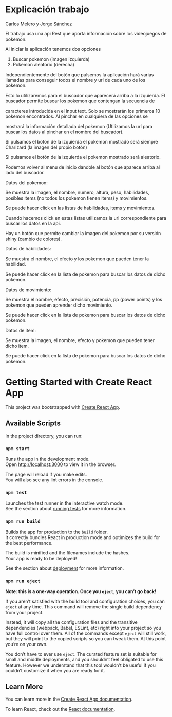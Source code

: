 
# Explicación trabajo
Carlos Melero y Jorge Sánchez

El trabajo usa una api Rest que aporta información sobre los videojuegos de pokemon.

Al iniciar la aplicación tenemos dos opciones 

1) Buscar pokemon (imagen izquierda)
2) Pokemon aleatorio (derecha)

Independientemente del botón que pulsemos la aplicación hará varias llamadas para conseguir todos el nombre y url de cada uno de los pokemon. 

Esto lo utilizaremos para el buscador que aparecerá arriba a la izquierda. El buscador permite buscar los pokemon que contengan la secuencia de

caracteres introducida en el input text. Solo se mostrarán los primeros 10 pokemon encontrados. Al pinchar en cualquiera de las opciones se 

mostrará la información detallada del pokemon (Utilizamos la url para buscar los datos al pinchar en el nombre del buscador).

Si pulsamos el boton de la izquierda el pokemon mostrado será siempre Charizard (la imagen del propio botón)

Si pulsamos el botón de la izquierda el pokemon mostrado será aleatorio.

Podemos volver al menu de inicio dandole al botón que aparece arriba al lado del buscador.


Datos del pokemon:

  Se muestra la imagen, el nombre, numero, altura, peso, habilidades, posibles items (no todos los pokemon tienen items) y movimientos.
  
  Se puede hacer click en las listas de habilidades, items y movimientos.
  
  Cuando hacemos click en estas listas utilizamos la url correspondiente para buscar los datos en la api.
  
  Hay un botón que permite cambiar la imagen del pokemon por su versión shiny (cambio de colores).
  
  
Datos de habilidades:

  Se muestra el nombre, el efecto y los pokemon que pueden tener la habilidad.
  
  Se puede hacer click en la lista de pokemon para buscar los datos de dicho pokemon.
  
  
Datos de movimiento:

  Se muestra el nombre, efecto, precisión, potencia, pp (power points) y los pokemon que pueden aprender dicho movimiento.
  
  Se puede hacer click en la lista de pokemon para buscar los datos de dicho pokemon.
  

Datos de item:

  Se muestra la imagen, el nombre, efecto y pokemon que pueden tener dicho item.
  
  Se puede hacer click en la lista de pokemon para buscar los datos de dicho pokemon.
  
  

# Getting Started with Create React App

This project was bootstrapped with [Create React App](https://github.com/facebook/create-react-app).

## Available Scripts

In the project directory, you can run:

### `npm start`

Runs the app in the development mode.\
Open [http://localhost:3000](http://localhost:3000) to view it in the browser.

The page will reload if you make edits.\
You will also see any lint errors in the console.

### `npm test`

Launches the test runner in the interactive watch mode.\
See the section about [running tests](https://facebook.github.io/create-react-app/docs/running-tests) for more information.

### `npm run build`

Builds the app for production to the `build` folder.\
It correctly bundles React in production mode and optimizes the build for the best performance.

The build is minified and the filenames include the hashes.\
Your app is ready to be deployed!

See the section about [deployment](https://facebook.github.io/create-react-app/docs/deployment) for more information.

### `npm run eject`

**Note: this is a one-way operation. Once you `eject`, you can’t go back!**

If you aren’t satisfied with the build tool and configuration choices, you can `eject` at any time. This command will remove the single build dependency from your project.

Instead, it will copy all the configuration files and the transitive dependencies (webpack, Babel, ESLint, etc) right into your project so you have full control over them. All of the commands except `eject` will still work, but they will point to the copied scripts so you can tweak them. At this point you’re on your own.

You don’t have to ever use `eject`. The curated feature set is suitable for small and middle deployments, and you shouldn’t feel obligated to use this feature. However we understand that this tool wouldn’t be useful if you couldn’t customize it when you are ready for it.

## Learn More

You can learn more in the [Create React App documentation](https://facebook.github.io/create-react-app/docs/getting-started).

To learn React, check out the [React documentation](https://reactjs.org/).
